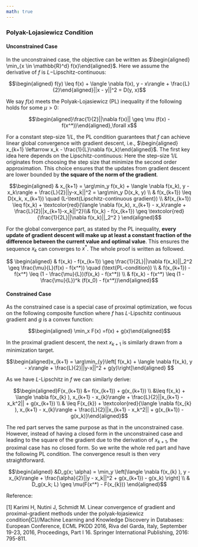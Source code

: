 ```yaml
---
math: true
---
```




### Polyak-Lojasiewicz Condition 

#### Unconstrained Case

In the unconstrained case, the objective can be written as $\begin{aligned} \min_{x \in \mathbb{R}^d} f(x)\end{aligned}$. Here we assume the derivative of $f$ is $L-$Lipschitz-continuous: 

$$\begin{aligned} f(y) \leq f(x) + \langle \nabla f(x), y - x\rangle + \frac{L}{2}\end{aligned}||x - y||^2 = D(y, x)$$

We say $f(x)$ meets the Polyak-Lojasiewicz (PL) inequality if the following holds for some $\mu > 0$:

$$\begin{aligned}\frac{1}{2}||\nabla f(x)|| \geq \mu (f(x) - f(x^*))\end{aligned},\forall x$$



For a constant step-size $1/L$, the PL condition guarantees that $f$ can achieve linear global convergence with gradient descent, i.e., $\begin{aligned} x_{k+1} \leftarrow x_k - \frac{1}{L}\nabla f(x_k)\end{aligned}$. The first key idea here depends on the Lipschitz-continuous: Here the step-size $1/L$ originates from choosing the step size that minimize the second order approximation. This choice ensures that the updates from gradient descent are lower bounded by **the square of the norm of the gradient**. 

$$\begin{aligned} & x_{k+1} = \arg\min_y f(x_k) + \langle \nabla f(x_k), y - x_k\rangle + \frac{L}{2}||y-x_k||^2 = \arg\min_y D(x_k, y) \\ & f(x_{k+1}) \leq D(x_k, x_{k+1}) \quad (L-\text{Lipschitz-continuous gradient}) \\  &f(x_{k+1}) \leq f(x_k) + \textcolor{red}{\langle \nabla f(x_k), x_{k+1} - x_k\rangle + \frac{L}{2}||x_{k+1}-x_k||^2}\\& f(x_k) - f(x_{k+1}) \geq \textcolor{red}{\frac{1}{2L}||\nabla f(x_k)||_2^2 } \end{aligned}$$

For the global convergence part, as stated by the PL inequality, **every update of gradient descent will make up at least a constant fraction of the difference between the current value and optimal value**. This ensures the sequence $x_k$ can converges to $x^*$. The whole proof is written as followed.

$$  \begin{aligned} & f(x_k) - f(x_{k+1}) \geq \frac{1}{2L}||\nabla f(x_k)||_2^2 \geq \frac{\mu}{L}(f(x) - f(x^*)) \quad (\text{PL-condition}) \\ & f(x_{k+1}) - f(x^*) \leq (1 - \frac{\mu}{L})(f(x_k) - f(x^*)) \\ & f(x_k) - f(x^*) \leq (1 - \frac{\mu}{L})^k (f(x_0) - f(x^*))\end{aligned}$$



#### Constrained Case

As the constrained case is a special case of proximal optimization, we focus on the following composite function where $f$ has $L$-Lipschitz continuous gradient and $g$ is a convex function:

$$\begin{aligned} \min_x  F(x) =f(x) + g(x)\end{aligned}$$

In the proximal gradient descent, the next $x_{k+1}$ is similarly drawn from a minimization target. 

$$\begin{aligned}x_{k+1} = \arg\min_{y}\left[ f(x_k) + \langle \nabla f(x_k), y - x\rangle + \frac{L}{2}||y-x||^2 + g(y)\right]\end{aligned} $$

As we have $L$-Lipschitz in $f$ we can similarly derive:

$$\begin{aligned}F(x_{k+1}) &= f(x_{k+1}) + g(x_{k+1}) \\ &\leq f(x_k)   +  \langle \nabla f(x_{k} ), x_{k+1} - x_{k}\rangle + \frac{L}{2}||x_{k+1} - x_k^2|| + g(x_{k+1}) \\ &  \leq F(x_{k}) +  \textcolor{red}{\langle \nabla f(x_{k} ), x_{k+1} - x_{k}\rangle + \frac{L}{2}||x_{k+1} - x_k^2|| + g(x_{k+1}) - g(x_k)}\end{aligned}$$

The red part serves the same purpose as that in the unconstrained case. However, instead of having a closed form in the unconstrained case and leading to the square of the gradient due to the derivation of $x_{k+1}$, the proximal case has no closed form. So we write the whole red part and have the following PL condition. The convergence result is then very straightforward.

$$\begin{aligned} &D_g(x; \alpha) = \min_y \left[\langle \nabla f(x_{k} ), y - x_{k}\rangle + \frac{\alpha}{2}||y - x_k||^2 + g(x_{k+1}) - g(x_k) \right] \\ & D_g(x_k; L) \geq \mu(F(x^*) - F(x_{k})) \end{aligned}$$



Reference: 

[1] Karimi H, Nutini J, Schmidt M. Linear convergence of gradient and proximal-gradient methods under the polyak-łojasiewicz condition[C]//Machine Learning and Knowledge Discovery in Databases: European Conference, ECML PKDD 2016, Riva del Garda, Italy, September 19-23, 2016, Proceedings, Part I 16. Springer International Publishing, 2016: 795-811.

